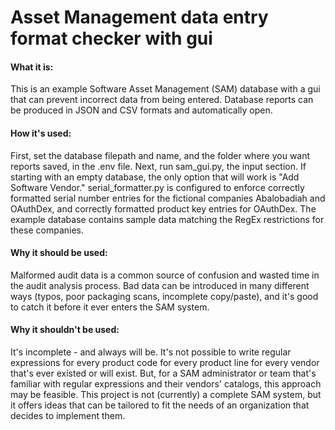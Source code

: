 # Asset Management data entry format checker with gui

#### What it is:

This is an example Software Asset Management (SAM) database with a gui that can prevent incorrect data from being entered. 
Database reports can be produced in JSON and CSV formats and automatically open.

#### How it's used:

First, set the database filepath and name, and the folder where you want reports saved, in the .env file. Next, run 
sam_gui.py, the input section. If starting with an empty database, the only option that will work is "Add Software Vendor."
serial_formatter.py is configured to enforce correctly formatted serial number entries for the fictional companies 
Abalobadiah and OAuthDex, and correctly formatted product key entries for OAuthDex. The example database contains sample
data matching the RegEx restrictions for these companies.

#### Why it should be used:

Malformed audit data is a common source of confusion and wasted time in the audit analysis process.
Bad data can be introduced in many different ways (typos, poor packaging scans, incomplete copy/paste), and it's good 
to catch it before it ever enters the SAM system.

#### Why it shouldn't be used:

It's incomplete - and always will be. 
It's not possible to write regular expressions for every product code for every product line for every vendor that's 
ever existed or will exist. But, for a SAM administrator or team that's familiar with regular expressions and their 
vendors' catalogs, this approach may be feasible. This project is not (currently) a complete SAM system, but it offers 
ideas that can be tailored to fit the needs of an organization that decides to implement them.